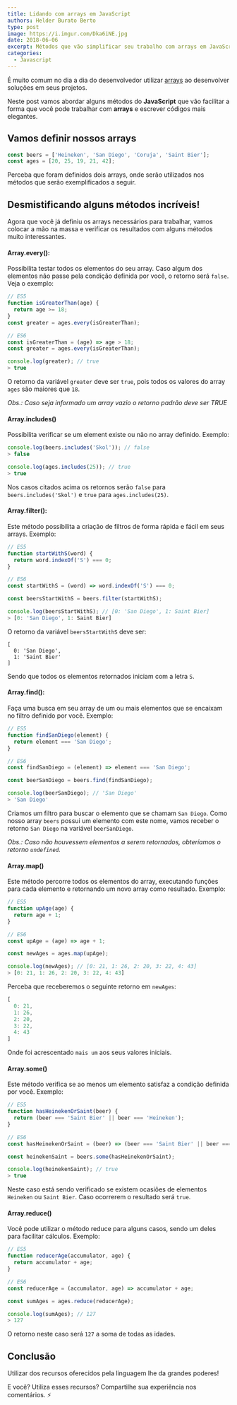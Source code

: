 ```yaml
---
title: Lidando com arrays em JavaScript
authors: Helder Burato Berto
type: post
image: https://i.imgur.com/Dka6iNE.jpg
date: 2018-06-06
excerpt: Métodos que vão simplificar seu trabalho com arrays em JavaScript.
categories:
  - Javascript
---
```


É muito comum no dia a dia do desenvolvedor utilizar <a href="https://developer.mozilla.org/en-US/docs/Web/JavaScript/Reference/Global_Objects/Array" target="_blank">arrays</a> ao desenvolver soluções em seus projetos.

Neste post vamos abordar alguns métodos do **JavaScript** que vão facilitar a forma que você pode trabalhar com **arrays** e escrever códigos mais elegantes.

## Vamos definir nossos arrays

```js
const beers = ['Heineken', 'San Diego', 'Coruja', 'Saint Bier'];
const ages = [20, 25, 19, 21, 42];
```

Perceba que foram definidos dois arrays, onde serão utilizados nos métodos que serão exemplificados a seguir.

## Desmistificando alguns métodos incríveis!

Agora que você já definiu os arrays necessários para trabalhar, vamos colocar a mão na massa e verificar os resultados com alguns métodos muito interessantes.

#### Array.every():

Possibilita testar todos os elementos do seu array. Caso algum dos elementos não passe pela condição definida por você, o retorno será `false`. Veja o exemplo:

```js
// ES5
function isGreaterThan(age) {
  return age >= 18;
}
const greater = ages.every(isGreaterThan);

// ES6
const isGreaterThan = (age) => age > 18;
const greater = ages.every(isGreaterThan);

console.log(greater); // true
> true
```

O retorno da variável `greater` deve ser `true`, pois todos os valores do array `ages` são maiores que `18`.

_Obs.: Caso seja informado um array vazio o retorno padrão deve ser TRUE_

#### Array.includes()

Possibilita verificar se um element existe ou não no array definido. Exemplo:

```js
console.log(beers.includes('Skol')); // false
> false

console.log(ages.includes(25)); // true
> true
```

Nos casos citados acima os retornos serão `false` para `beers.includes('Skol')` e `true` para `ages.includes(25)`.

#### Array.filter():

Este método possibilita a criação de filtros de forma rápida e fácil em seus arrays. Exemplo:

```js
// ES5
function startWithS(word) {
  return word.indexOf('S') === 0;
}

// ES6
const startWithS = (word) => word.indexOf('S') === 0;

const beersStartWithS = beers.filter(startWithS);

console.log(beersStartWithS); // [0: 'San Diego', 1: Saint Bier]
> [0: 'San Diego', 1: Saint Bier]
```

O retorno da variável `beersStartWithS` deve ser:
```
[
  0: 'San Diego',
  1: 'Saint Bier'
]
```

Sendo que todos os elementos retornados iniciam com a letra `S`.

#### Array.find():

Faça uma busca em seu array de um ou mais elementos que se encaixam no filtro definido por você. Exemplo:

```js
// ES5
function findSanDiego(element) {
  return element === 'San Diego';
}

// ES6
const findSanDiego = (element) => element === 'San Diego';

const beerSanDiego = beers.find(findSanDiego);

console.log(beerSanDiego); // 'San Diego'
> 'San Diego'
```

Criamos um filtro para buscar o elemento que se chamam `San Diego`. Como nosso array `beers` possui um elemento com este nome, vamos receber o retorno `San Diego` na variável `beerSanDiego`.

_Obs.: Caso não houvessem elementos a serem retornados, obteríamos o retorno `undefined`._

#### Array.map()

Este método percorre todos os elementos do array, executando funções para cada elemento e retornando um novo array como resultado. Exemplo:

```js
// ES5
function upAge(age) {
  return age + 1;
}

// ES6
const upAge = (age) => age + 1;

const newAges = ages.map(upAge);

console.log(newAges); // [0: 21, 1: 26, 2: 20, 3: 22, 4: 43]
> [0: 21, 1: 26, 2: 20, 3: 22, 4: 43]
```

Perceba que receberemos o seguinte retorno em `newAges`:

```js
[
  0: 21,
  1: 26,
  2: 20,
  3: 22,
  4: 43
]
```

Onde foi acrescentado `mais um` aos seus valores iniciais.

#### Array.some()

Este método verifica se ao menos um elemento satisfaz a condição definida por você. Exemplo:

```js
// ES5
function hasHeinekenOrSaint(beer) {
  return (beer === 'Saint Bier' || beer === 'Heineken');
}

// ES6
const hasHeinekenOrSaint = (beer) => (beer === 'Saint Bier' || beer === 'Heineken');

const heinekenSaint = beers.some(hasHeinekenOrSaint);

console.log(heinekenSaint); // true
> true
```

Neste caso está sendo verificado se existem ocasiões de elementos `Heineken` ou `Saint Bier`. Caso ocorrerem o resultado será `true`.

#### Array.reduce()

Você pode utilizar o método reduce para alguns casos, sendo um deles para facilitar cálculos. Exemplo:

```js
// ES5
function reducerAge(accumulator, age) {
  return accumulator + age;
}

// ES6
const reducerAge = (accumulator, age) => accumulator + age;

const sumAges = ages.reduce(reducerAge);

console.log(sumAges); // 127
> 127
```

O retorno neste caso será `127` a soma de todas as idades.

## Conclusão

Utilizar dos recursos oferecidos pela linguagem lhe da grandes poderes!

E você? Utiliza esses recursos? Compartilhe sua experiência nos comentários. ⚡️
